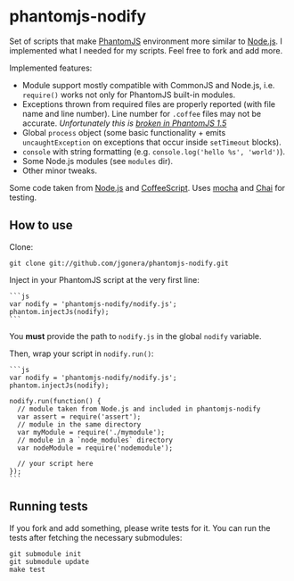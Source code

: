 phantomjs-nodify
================

Set of scripts that make [PhantomJS](http://www.phantomjs.org/) environment
more similar to [Node.js](http://nodejs.org/).
I implemented what I needed for my scripts. Feel free to fork and add more.

Implemented features:

* Module support mostly compatible with CommonJS and Node.js, i.e. `require()`
  works not only for PhantomJS built-in modules.
* Exceptions thrown from required files are properly reported (with file name
  and line number). Line number for `.coffee` files may not be accurate.
  _Unfortunately this is [broken in PhantomJS 1.5](http://code.google.com/p/phantomjs/issues/detail?id=510)_
* Global `process` object (some basic functionality + emits `uncaughtException`
  on exceptions that occur inside `setTimeout` blocks).
* `console` with string formatting (e.g. `console.log('hello %s', 'world')`).
* Some Node.js modules (see `modules` dir).
* Other minor tweaks.

Some code taken from [Node.js](http://nodejs.org/)
and [CoffeeScript](http://jashkenas.github.com/coffee-script/).
Uses [mocha](http://visionmedia.github.com/mocha/)
and [Chai](http://chaijs.com/) for testing.


How to use
----------

Clone:

    git clone git://github.com/jgonera/phantomjs-nodify.git

Inject in your PhantomJS script at the very first line:

    ```js
    var nodify = 'phantomjs-nodify/nodify.js';
    phantom.injectJs(nodify);
    ```

You **must** provide the path to `nodify.js` in the global `nodify` variable.

Then, wrap your script in `nodify.run()`:

    ```js
    var nodify = 'phantomjs-nodify/nodify.js';
    phantom.injectJs(nodify);

    nodify.run(function() {
      // module taken from Node.js and included in phantomjs-nodify
      var assert = require('assert');
      // module in the same directory
      var myModule = require('./mymodule');
      // module in a `node_modules` directory
      var nodeModule = require('nodemodule');

      // your script here
    });
    ```

Running tests
-------------

If you fork and add something, please write tests for it.
You can run the tests after fetching the necessary submodules:

    git submodule init
    git submodule update
    make test


